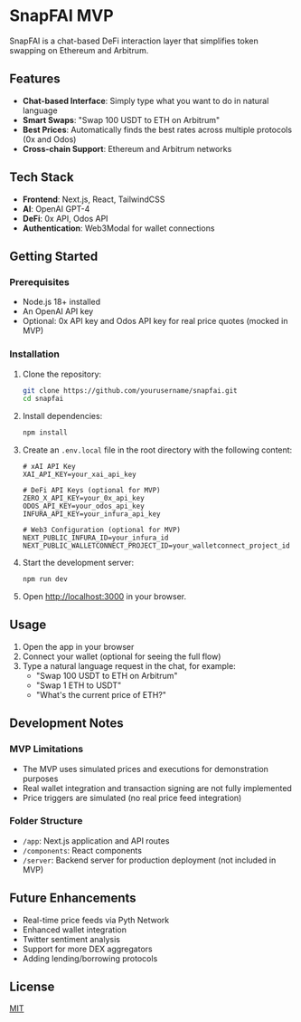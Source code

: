 # SnapFAI MVP

SnapFAI is a chat-based DeFi interaction layer that simplifies token swapping on Ethereum and Arbitrum.

## Features

- **Chat-based Interface**: Simply type what you want to do in natural language
- **Smart Swaps**: "Swap 100 USDT to ETH on Arbitrum"
- **Best Prices**: Automatically finds the best rates across multiple protocols (0x and Odos)
- **Cross-chain Support**: Ethereum and Arbitrum networks

## Tech Stack

- **Frontend**: Next.js, React, TailwindCSS
- **AI**: OpenAI GPT-4
- **DeFi**: 0x API, Odos API
- **Authentication**: Web3Modal for wallet connections

## Getting Started

### Prerequisites

- Node.js 18+ installed
- An OpenAI API key
- Optional: 0x API key and Odos API key for real price quotes (mocked in MVP)

### Installation

1. Clone the repository:
   ```bash
   git clone https://github.com/yourusername/snapfai.git
   cd snapfai
   ```

2. Install dependencies:
   ```bash
   npm install
   ```

3. Create an `.env.local` file in the root directory with the following content:
   ```
   # xAI API Key
   XAI_API_KEY=your_xai_api_key

   # DeFi API Keys (optional for MVP)
   ZERO_X_API_KEY=your_0x_api_key
   ODOS_API_KEY=your_odos_api_key
   INFURA_API_KEY=your_infura_api_key

   # Web3 Configuration (optional for MVP)
   NEXT_PUBLIC_INFURA_ID=your_infura_id
   NEXT_PUBLIC_WALLETCONNECT_PROJECT_ID=your_walletconnect_project_id
   ```

4. Start the development server:
   ```bash
   npm run dev
   ```

5. Open [http://localhost:3000](http://localhost:3000) in your browser.

## Usage

1. Open the app in your browser
2. Connect your wallet (optional for seeing the full flow)
3. Type a natural language request in the chat, for example:
   - "Swap 100 USDT to ETH on Arbitrum"
   - "Swap 1 ETH to USDT"
   - "What's the current price of ETH?"

## Development Notes

### MVP Limitations

- The MVP uses simulated prices and executions for demonstration purposes
- Real wallet integration and transaction signing are not fully implemented
- Price triggers are simulated (no real price feed integration)

### Folder Structure

- `/app`: Next.js application and API routes
- `/components`: React components
- `/server`: Backend server for production deployment (not included in MVP)

## Future Enhancements

- Real-time price feeds via Pyth Network
- Enhanced wallet integration
- Twitter sentiment analysis
- Support for more DEX aggregators
- Adding lending/borrowing protocols

## License

[MIT](LICENSE)
